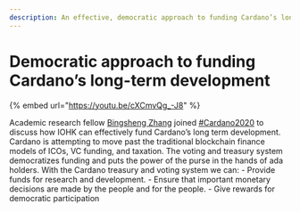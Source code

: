 ```yaml
---
description: An effective, democratic approach to funding Cardano’s long-term development
---
```


# Democratic approach to funding Cardano’s long-term development

{% embed url="https://youtu.be/cXCmvQg_-J8" %}

Academic research fellow [Bingsheng Zhang](https://iohk.io/en/team/bingsheng-zhang) joined [#Cardano2020](https://www.youtube.com/hashtag/cardano2020) to discuss how IOHK can effectively fund Cardano’s long term development. Cardano is attempting to move past the traditional blockchain finance models of ICOs, VC funding, and taxation. The voting and treasury system democratizes funding and puts the power of the purse in the hands of ada holders. With the Cardano treasury and voting system we can: - Provide funds for research and development. - Ensure that important monetary decisions are made by the people and for the people. - Give rewards for democratic participation
